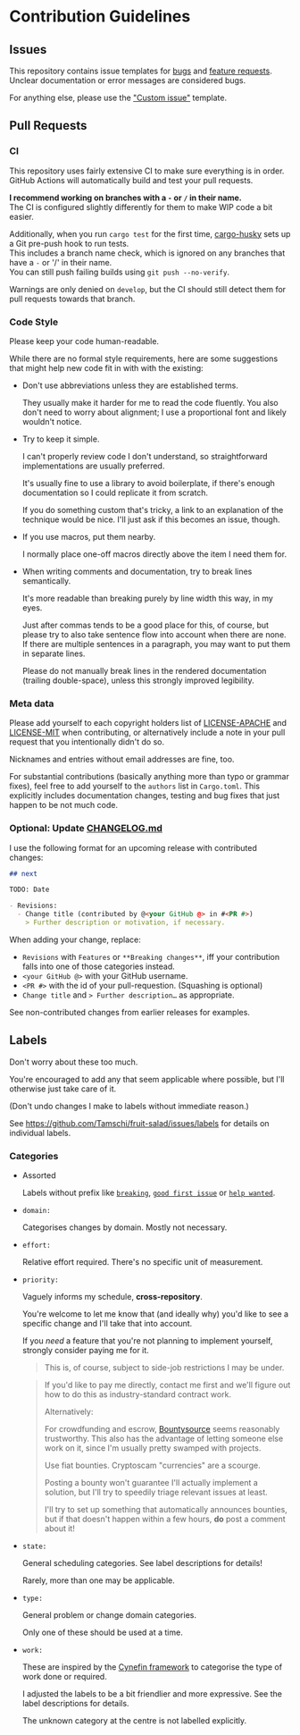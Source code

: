 # Contribution Guidelines

## Issues

This repository contains issue templates for [bugs] and [feature requests].  
Unclear documentation or error messages are considered bugs.

For anything else, please use the ["Custom issue"] template.

[bugs]: https://github.com/Tamschi/fruit-salad/issues/new?assignees=&labels=bug&template=bug_report.md&title=
[feature requests]: https://github.com/Tamschi/fruit-salad/issues/new?assignees=&labels=enhancement&template=feature_request.md&title=
["Custom issue"]: https://github.com/Tamschi/fruit-salad/issues/new?assignees=&labels=&template=custom_issue.md&title=

## Pull Requests

### CI

This repository uses fairly extensive CI to make sure everything is in order.  
GitHub Actions will automatically build and test your pull requests.

**I recommend working on branches with a `-` or `/` in their name.**  
The CI is configured slightly differently for them to make WIP code a bit easier.

Additionally, when you run `cargo test` for the first time, [cargo-husky] sets up a Git pre-push hook to run tests.  
This includes a branch name check, which is ignored on any branches that have a `-` or '/' in their name.  
You can still push failing builds using `git push --no-verify`.

Warnings are only denied on `develop`, but the CI should still detect them for pull requests towards that branch.

[cargo-husky]: https://lib.rs/crates/cargo-husky

### Code Style

Please keep your code human-readable.

While there are no formal style requirements, here are some suggestions that might help new code fit in with with the existing:

- Don't use abbreviations unless they are established terms.

  They usually make it harder for me to read the code fluently. You also don't need to worry about alignment; I use a proportional font and likely wouldn't notice.

- Try to keep it simple.

  I can't properly review code I don't understand, so straightforward implementations are usually preferred.

  It's usually fine to use a library to avoid boilerplate, if there's enough documentation so I could replicate it from scratch.

  If you do something custom that's tricky, a link to an explanation of the technique would be nice. I'll just ask if this becomes an issue, though.

- If you use macros, put them nearby.

  I normally place one-off macros directly above the item I need them for.

- When writing comments and documentation, try to break lines semantically.

  It's more readable than breaking purely by line width this way, in my eyes.

  Just after commas tends to be a good place for this, of course,
  but please try to also take sentence flow into account when there are none.
  If there are multiple sentences in a paragraph, you may want to put them in separate lines.

  Please do not manually break lines in the rendered documentation (trailing double-space), unless this strongly improved legibility.

### Meta data

Please add yourself to each copyright holders list of [LICENSE-APACHE](LICENSE-APACHE) and [LICENSE-MIT](LICENSE-MIT) when contributing, or alternatively include a note in your pull request that you intentionally didn't do so.

Nicknames and entries without email addresses are fine, too.

For substantial contributions (basically anything more than typo or grammar fixes), feel free to add yourself to the `authors` list in `Cargo.toml`. This explicitly includes documentation changes, testing and bug fixes that just happen to be not much code.

### Optional: Update [CHANGELOG.md](CHANGELOG.md)

I use the following format for an upcoming release with contributed changes:

```markdown
## next

TODO: Date

- Revisions:
  - Change title (contributed by @<your GitHub @> in #<PR #>)
    > Further description or motivation, if necessary.
```

When adding your change, replace:

- `Revisions` with `Features` or `**Breaking changes**`, iff your contribution falls into one of those categories instead.
- `<your GitHub @>` with your GitHub username.
- `<PR #>` with the id of your pull-requestion. (Squashing is optional)
- `Change title` and `> Further description…` as appropriate.

See non-contributed changes from earlier releases for examples.

## Labels

Don't worry about these too much.

You're encouraged to add any that seem applicable where possible,
but I'll otherwise just take care of it.

(Don't undo changes I make to labels without immediate reason.)

See <https://github.com/Tamschi/fruit-salad/issues/labels> for details on individual labels.

### Categories

- Assorted

  Labels without prefix like [`breaking`](https://github.com/Tamschi/fruit-salad/labels/breaking),
  [`good first issue`](https://github.com/Tamschi/fruit-salad/labels/good%20first%20issue) or
  [`help wanted`](https://github.com/Tamschi/fruit-salad/labels/help%20wanted).

- `domain:`

  Categorises changes by domain. Mostly not necessary.

- `effort:`

  Relative effort required. There's no specific unit of measurement.

- `priority:`

  Vaguely informs my schedule, **cross-repository**.

  You're welcome to let me know that (and ideally why) you'd like to see a specific change and I'll take that into account.

  If you *need* a feature that you're not planning to implement yourself, strongly consider paying me for it.

  > This is, of course, subject to side-job restrictions I may be under.

  <!---->

  > If you'd like to pay me directly, contact me first and we'll figure out how to do this as industry-standard contract work.
  >
  > Alternatively:
  >
  > For crowdfunding and escrow, [Bountysource](https://www.bountysource.com/) seems reasonably trustworthy. This also has the advantage of letting someone else work on it, since I'm usually pretty swamped with projects.
  >
  > Use fiat bounties. Cryptoscam "currencies" are a scourge.
  >
  > Posting a bounty won't guarantee I'll actually implement a solution, but I'll try to speedily triage relevant issues at least.
  >
  > I'll try to set up something that automatically announces bounties,
  > but if that doesn't happen within a few hours, **do** post a comment about it!

- `state:`

  General scheduling categories. See label descriptions for details!

  Rarely, more than one may be applicable.

- `type:`

  General problem or change domain categories.

  Only one of these should be used at a time.

- `work:`

  These are inspired by the [Cynefin framework](https://en.wikipedia.org/wiki/Cynefin_framework) to categorise the type of work done or required.

  I adjusted the labels to be a bit friendlier and more expressive. See the label descriptions for details.

  The unknown category at the centre is not labelled explicitly.
